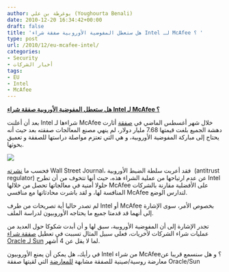 ```yaml
---
author: يوغرطة بن علي (Youghourta Benali)
date: 2010-12-20 16:34:42+00:00
draft: false
title: 'هل ستعطل المفوضية الأوروبية صفقة شراء Intel لـ McAfee ؟ '
type: post
url: /2010/12/eu-mcafee-intel/
categories:
- Security
- أخبار الشركات
tags:
- EU
- Intel
- McAfee
---
```


**[هل ستعطل المفوضية الأوروبية صفقة شراء Intel لـ McAfee ؟](https://www.it-scoop.com/2010/12/eu-mcafee-intel/)**


بعد أن أعلنت Intel شراءها لـ McAfee خلال شهر أغسطس الماضي في [صفقة](https://www.it-scoop.com/2010/08/intel-mcafee/) أثارت دهشة الجميع بلغت قيمتها 7.68 مليار دولار، لم ينهي مصنع المعالجات صفقته بعد حيث أنه يحتاج إلى مباركة المفوضية الأوروبية، و هي التي تعتزم مواصلة دراستها للصفقة و تعميق بحوثها.

[![](https://www.it-scoop.com/wp-content/uploads/2010/08/intel-mcafee.jpg )
](https://www.it-scoop.com/2010/12/eu-mcafee-intel/)

فحسب ما [نشرته](http://online.wsj.com/article/SB10001424052748703395904576025973738473148.html) Wall Street Journal، فقد أعربت سلطة الضبط الأوروبية  (antitrust regulator) عن عدم ارتياحها من عملية الشراء هذه، حيث أنها تتخوف من أن تطرح Intel حلولا أمنية في معالجاتها تحصل من خلالها McAfee على الأفضلية مقارنة بالشركات المنافسة لها، و لقد باشرت محادثاتها مع منافسي McAfee لتدارس الوضع.

لم تصدر حاليا أية تصريحات من طرف Intel أو McAfee بخصوص الأمر، سوى الإشارة إلى أنهما قد قدمتا جميع ما يحتاجه الأوروبيون لدراسة الملف.

تجدر الإشارة إلى أن المفوضية الأوروبية، سبق لها و أن أبدت شكوكا حول العديد من عمليات شراء الشركات لأخريات، فعلى سبيل المثال تسببت في تعطيل [صفقة شراء Oracle لـ Sun](https://www.it-scoop.com/2010/01/%d8%a7%d9%84%d9%85%d9%81%d9%88%d8%b6%d9%8a%d8%a9-%d8%a7%d9%84%d8%a3%d9%88%d8%b1%d9%88%d8%a8%d9%8a%d8%a9-%d8%aa%d8%b9%d8%b7%d9%8a-%d8%a7%d9%84%d8%b6%d9%88%d8%a1-%d8%a7%d9%84%d8%a3%d8%ae%d8%b6%d8%b1/) لما لا يقل عن 4 أشهر.

في رأيك، هل يمكن أن يمنع الأوروبيون Intel من شراء McAfee؟ و هل سنسمع قريبا عن معارضة روسية/صينية للصفقة مشابهة [للمعارضة](https://www.it-scoop.com/2010/01/%d8%a8%d8%b9%d8%af-%d8%a7%d9%84%d8%a7%d8%aa%d8%ad%d8%a7%d8%af-%d8%a7%d9%84%d8%a3%d9%88%d8%b1%d9%88%d8%a8%d9%8a%d8%8c-%d8%a7%d9%84%d8%b5%d9%8a%d9%86-%d9%88-%d8%b1%d9%88%d8%b3%d9%8a%d8%a7-%d9%82%d8%af/) التي لقيتها صفقة Oracle/Sun
